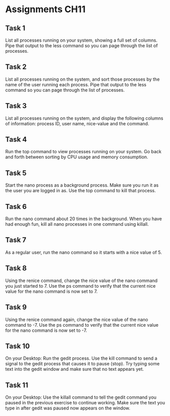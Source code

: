 # Assignments CH11


## Task 1
List all processes running on your system, showing a full set of columns. Pipe that output to the less command so you can page through the list of processes.

## Task 2
List all processes running on the system, and sort those processes by the name of the user running each process. Pipe that output to the less command so you can page through the list of processes.

## Task 3
List all processes running on the system, and display the following columns of information: process ID, user name, nice-value and the command.

## Task 4
Run the top command to view processes running on your system. Go back and forth between sorting by CPU usage and memory consumption.

## Task 5
Start the nano process as a background process. Make sure you run it as the user you are logged in as. Use the top command to kill that process.

## Task 6
Run the nano command about 20 times in the background. When you have had enough fun, kill all nano processes in one command using killall.

## Task 7
As a regular user, run the nano command so it starts with a nice value of 5.

## Task 8
Using the renice command, change the nice value of the nano command you just started to 7. Use the ps command to verify that the current nice value for the nano command is now set to 7. 

## Task 9
Using the renice command again, change the nice value of the nano command to -7. Use the ps command to verify that the current nice value for the nano command is now set to -7. 

## Task 10
On your Desktop: Run the gedit process. Use the kill command to send a signal to the gedit process that causes it to pause (stop). Try typing some text into the gedit window and make sure that no text appears yet.

## Task 11
On your Desktop: Use the killall command to tell the gedit command you paused in the previous exercise to continue working. Make sure the text you type in after gedit was paused now appears on the window.
